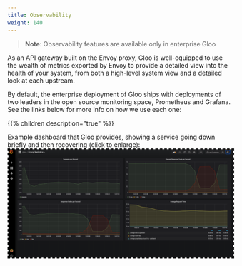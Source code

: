```yaml
---
title: Observability
weight: 140
---
```


> **Note**: Observability features are available only in enterprise Gloo

As an API gateway built on the Envoy proxy, Gloo is well-equipped to use the wealth of metrics exported by Envoy to provide a detailed view into the health of your system, from both a high-level system view and a detailed look at each upstream.

By default, the enterprise deployment of Gloo ships with deployments of two leaders in the open source monitoring space, Prometheus and Grafana. See the links below for more info on how we use each one:

{{% children description="true" %}}

Example dashboard that Gloo provides, showing a service going down briefly and then recovering (click to enlarge):
<img alt="Example Dashboards" src="./dashboard-example.png" style="border: dashed 2px;" />
